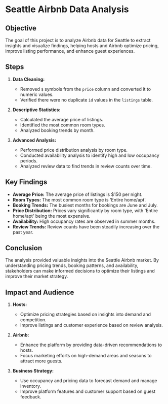 # Seattle Airbnb Data Analysis

## Objective

The goal of this project is to analyze Airbnb data for Seattle to extract insights and visualize findings, helping hosts and Airbnb optimize pricing, improve listing performance, and enhance guest experiences.

## Steps

1. **Data Cleaning:**
   - Removed `$` symbols from the `price` column and converted it to numeric values.
   - Verified there were no duplicate `id` values in the `listings` table.

2. **Descriptive Statistics:**
   - Calculated the average price of listings.
   - Identified the most common room types.
   - Analyzed booking trends by month.

3. **Advanced Analysis:**
   - Performed price distribution analysis by room type.
   - Conducted availability analysis to identify high and low occupancy periods.
   - Analyzed review data to find trends in review counts over time.

## Key Findings

- **Average Price:** The average price of listings is $150 per night.
- **Room Types:** The most common room type is 'Entire home/apt'.
- **Booking Trends:** The busiest months for bookings are June and July.
- **Price Distribution:** Prices vary significantly by room type, with 'Entire home/apt' being the most expensive.
- **Availability:** High occupancy rates are observed in summer months.
- **Review Trends:** Review counts have been steadily increasing over the past year.

## Conclusion

The analysis provided valuable insights into the Seattle Airbnb market. By understanding pricing trends, booking patterns, and availability, stakeholders can make informed decisions to optimize their listings and improve their market strategy.

## Impact and Audience

1. **Hosts:**
   - Optimize pricing strategies based on insights into demand and competition.
   - Improve listings and customer experience based on review analysis.

2. **Airbnb:**
   - Enhance the platform by providing data-driven recommendations to hosts.
   - Focus marketing efforts on high-demand areas and seasons to attract more guests.

3. **Business Strategy:**
   - Use occupancy and pricing data to forecast demand and manage inventory.
   - Improve platform features and customer support based on guest feedback.
